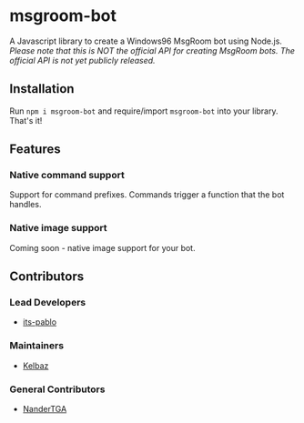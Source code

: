 # msgroom-bot
A Javascript library to create a Windows96 MsgRoom bot using Node.js.  
*Please note that this is NOT the official API for creating MsgRoom bots. The official API is not yet publicly released.*

## Installation
Run `npm i msgroom-bot` and require/import `msgroom-bot` into your library. That's it!

## Features
### Native command support
Support for command prefixes. Commands trigger a function that the bot handles.
### Native image support
Coming soon - native image support for your bot.

## Contributors
### Lead Developers
* [its-pablo](https://github.com/its-pablo)
### Maintainers
* [Kelbaz](https://github.com/kelbaz)
### General Contributors
* [NanderTGA](https://github.com/NanderTGA)
